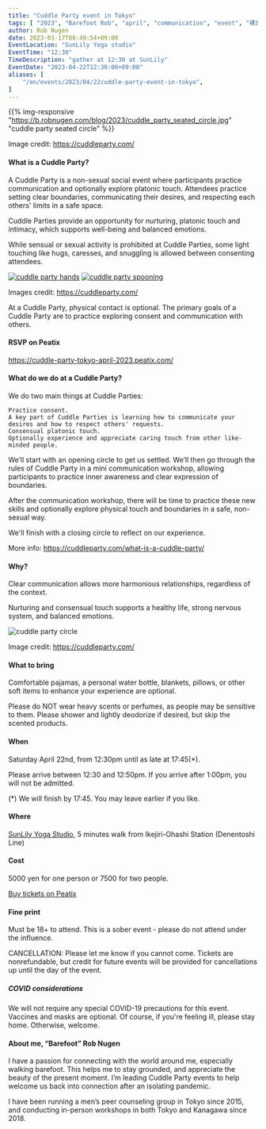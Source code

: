 ```yaml
---
title: "Cuddle Party event in Tokyo"
tags: [ "2023", "Barefoot Rob", "april", "communication", "event", "裸足のロブ" ]
author: Rob Nugen
date: 2023-03-17T08:49:54+09:00
EventLocation: "SunLily Yoga studio"
EventTime: "12:30"
TimeDescription: "gather at 12:30 at SunLily"
EventDate: "2023-04-22T12:30:00+09:00"
aliases: [
    "/en/events/2023/04/22cuddle-party-event-in-tokyo",
]
---
```


{{% img-responsive "https://b.robnugen.com/blog/2023/cuddle_party_seated_circle.jpg" "cuddle party seated circle" %}}

<div class="note">Image credit:
<a href="https://cuddleparty.com/">https://cuddleparty.com/</a>
</div>

#### What is a Cuddle Party?

A Cuddle Party is a non-sexual social event
where participants practice communication and
optionally explore platonic touch.
Attendees practice setting clear boundaries,
communicating their desires, and
respecting each others' limits in a safe space.

Cuddle Parties provide an opportunity for nurturing,
platonic touch and intimacy, which supports well-being
and balanced emotions.

While sensual or sexual activity is prohibited at Cuddle Parties,
some light touching like hugs, caresses, and
snuggling is allowed between consenting attendees.

[![cuddle party hands](//b.robnugen.com/blog/2023/thumbs/cuddle_party_hands.jpg)](//b.robnugen.com/blog/2023/cuddle_party_hands.jpg)
[![cuddle party spooning](//b.robnugen.com/blog/2023/thumbs/cuddle_party_spooning.jpg)](//b.robnugen.com/blog/2023/cuddle_party_spooning.jpg)

<div class="note">Images credit:
<a href="https://cuddleparty.com/">https://cuddleparty.com/</a>
</div>

At a Cuddle Party, physical contact is optional.
The primary goals of a Cuddle Party are to practice
exploring consent and communication with others.

#### RSVP on Peatix

https://cuddle-party-tokyo-april-2023.peatix.com/

#### What do we do at a Cuddle Party?

We do two main things at Cuddle Parties:

    Practice consent.
    A key part of Cuddle Parties is learning how to communicate your desires and how to respect others' requests.
    Consensual platonic touch.
    Optionally experience and appreciate caring touch from other like-minded people.

We’ll start with an opening circle to get us settled.
We’ll then go through the rules of Cuddle Party
in a mini communication workshop, allowing participants
to practice inner awareness and clear expression of boundaries.

After the communication workshop, there will be time to practice
these new skills and optionally explore physical touch and
boundaries in a safe, non-sexual way.

We'll finish with a closing circle to reflect on our experience.

More info: https://cuddleparty.com/what-is-a-cuddle-party/

#### Why?

Clear communication allows more harmonious relationships, regardless of the context.

Nurturing and consensual touch supports a healthy life, strong nervous system, and balanced emotions.

<img
src="https://b.robnugen.com/blog/2023/cuddle_party_circle.jpg"
alt="cuddle party circle"
class="title" />
<div class="note">Image credit:
<a href="https://cuddleparty.com/">https://cuddleparty.com/</a>
</div>

#### What to bring

Comfortable pajamas, a personal water bottle, blankets, pillows, or other soft items to enhance your experience are optional.

Please do NOT wear heavy scents or perfumes, as people may be sensitive to them. Please shower and lightly deodorize if desired, but skip the scented products.

#### When

Saturday April 22nd, from 12:30pm until as late at 17:45(*).

Please arrive between 12:30 and 12:50pm. If you arrive after 1:00pm, you will not be admitted.

(*) We will finish by 17:45. You may leave earlier if you like.

#### Where

[SunLily Yoga Studio](https://sunlily.work/), 5 minutes walk from Ikejiri-Ohashi Station (Denentoshi Line)

#### Cost

5000 yen for one person or 7500 for two people.

[Buy tickets on Peatix](https://cuddle-party-tokyo-april-2023.peatix.com/)

#### Fine print

Must be 18+ to attend.
This is a sober event - please do not attend under the influence.

CANCELLATION: Please let me know if you cannot come.
Tickets are nonrefundable, but credit for future events
will be provided for cancellations up until the day of the event.

##### COVID considerations

We will not require any special
COVID-19 precautions for this event.
Vaccines and masks are optional.
Of course, if you're feeling ill,
please stay home. Otherwise, welcome.

#### About me, “Barefoot” Rob Nugen

I have a passion for connecting with the world around me,
especially walking barefoot. This helps me to stay grounded,
and appreciate the beauty of the present moment.
I’m leading Cuddle Party events to help welcome us
back into connection after an isolating pandemic.

I have been running a men’s peer counseling group
in Tokyo since 2015, and conducting in-person
workshops in both Tokyo and Kanagawa since 2018.
